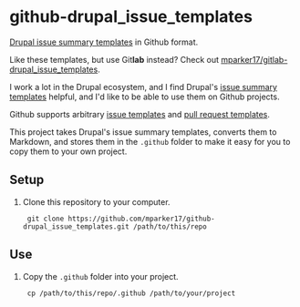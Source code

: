 # github-drupal_issue_templates

[Drupal issue summary templates](https://www.drupal.org/issue-summaries) in Github format.

Like these templates, but use Git**lab** instead? Check out [mparker17/gitlab-drupal_issue_templates](https://github.com/mparker17/gitlab-drupal_issue_templates).

I work a lot in the Drupal ecosystem, and I find Drupal's [issue summary templates](https://www.drupal.org/issue-summaries) helpful, and I'd like to be able to use them on Github projects.

Github supports arbitrary [issue templates](https://help.github.com/articles/creating-an-issue-template-for-your-repository/) and [pull request templates](https://help.github.com/articles/creating-a-pull-request-template-for-your-repository/).

This project takes Drupal's issue summary templates, converts them to Markdown, and stores them in the `.github` folder to make it easy for you to copy them to your own project.

## Setup

1. Clone this repository to your computer.

		git clone https://github.com/mparker17/github-drupal_issue_templates.git /path/to/this/repo

## Use

1. Copy the `.github` folder into your project.

		cp /path/to/this/repo/.github /path/to/your/project
